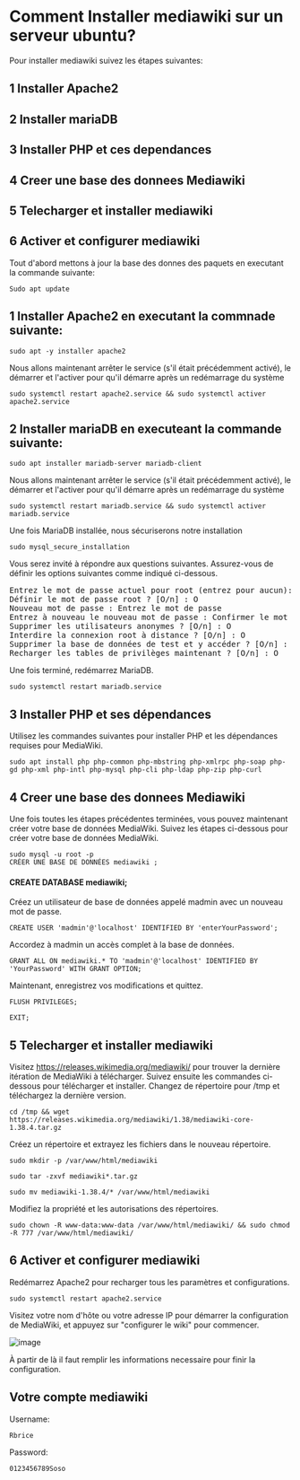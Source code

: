 # Comment Installer mediawiki sur un serveur ubuntu?

Pour installer mediawiki suivez les étapes suivantes:
## 1 Installer Apache2
## 2 Installer mariaDB
## 3 Installer PHP et ces dependances
## 4 Creer une base des donnees Mediawiki
## 5 Telecharger et installer mediawiki
## 6 Activer et configurer mediawiki

Tout d'abord mettons à jour la base des donnes des paquets en executant la commande suivante:
```
Sudo apt update
```
## 1 Installer Apache2 en executant la commnade suivante:
```
sudo apt -y installer apache2
```


Nous allons maintenant arrêter le service (s'il était précédemment activé), le démarrer et l'activer pour qu'il démarre après un redémarrage du système
```
sudo systemctl restart apache2.service && sudo systemctl activer apache2.service
```
## 2 Installer mariaDB en executeant la commande suivante:
```
sudo apt installer mariadb-server mariadb-client
```
Nous allons maintenant arrêter le service (s'il était précédemment activé), le démarrer et l'activer pour qu'il démarre après un redémarrage du système
```
sudo systemctl restart mariadb.service && sudo systemctl activer mariadb.service
```
Une fois MariaDB installée, nous sécuriserons notre installation

```
sudo mysql_secure_installation
```

Vous serez invité à répondre aux questions suivantes. Assurez-vous de définir les options suivantes comme indiqué ci-dessous.

<pre>
Entrez le mot de passe actuel pour root (entrez pour aucun): Appuyez sur Entrée
Définir le mot de passe root ? [O/n] : O
Nouveau mot de passe : Entrez le mot de passe
Entrez à nouveau le nouveau mot de passe : Confirmer le mot de passe
Supprimer les utilisateurs anonymes ? [O/n] : O
Interdire la connexion root à distance ? [O/n] : O
Supprimer la base de données de test et y accéder ? [O/n] : O
Recharger les tables de privilèges maintenant ? [O/n] : O
</pre>

Une fois terminé, redémarrez MariaDB.

```
sudo systemctl restart mariadb.service
```
## 3 Installer PHP et ses dépendances
Utilisez les commandes suivantes pour installer PHP et les dépendances requises pour MediaWiki.

```
sudo apt install php php-common php-mbstring php-xmlrpc php-soap php-gd php-xml php-intl php-mysql php-cli php-ldap php-zip php-curl
```
## 4 Creer une base des donnees Mediawiki
Une fois toutes les étapes précédentes terminées, vous pouvez maintenant créer votre base de données MediaWiki. Suivez les étapes ci-dessous pour créer votre base de données MediaWiki.
```
sudo mysql -u root -p
CRÉER UNE BASE DE DONNÉES mediawiki ;
```
#### CREATE DATABASE mediawiki;
Créez un utilisateur de base de données appelé madmin avec un nouveau mot de passe.
```
CREATE USER 'madmin'@'localhost' IDENTIFIED BY 'enterYourPassword';
```
Accordez à madmin un accès complet à la base de données.
```
GRANT ALL ON mediawiki.* TO 'madmin'@'localhost' IDENTIFIED BY 'YourPassword' WITH GRANT OPTION;
```
Maintenant, enregistrez vos modifications et quittez.
```
FLUSH PRIVILEGES;
```

```
EXIT;
```

## 5 Telecharger et installer mediawiki
Visitez https://releases.wikimedia.org/mediawiki/ pour trouver la dernière itération de MediaWiki à télécharger. Suivez ensuite les commandes ci-dessous pour télécharger et installer.
Changez de répertoire pour /tmp et téléchargez la dernière version.
```
cd /tmp && wget https://releases.wikimedia.org/mediawiki/1.38/mediawiki-core-1.38.4.tar.gz
```
Créez un répertoire et extrayez les fichiers dans le nouveau répertoire.

```
sudo mkdir -p /var/www/html/mediawiki
```
```
sudo tar -zxvf mediawiki*.tar.gz
```
```
sudo mv mediawiki-1.38.4/* /var/www/html/mediawiki
```
Modifiez la propriété et les autorisations des répertoires.

```
sudo chown -R www-data:www-data /var/www/html/mediawiki/ && sudo chmod -R 777 /var/www/html/mediawiki/
```
## 6 Activer et configurer mediawiki

Redémarrez Apache2 pour recharger tous les paramètres et configurations.

```
sudo systemctl restart apache2.service
```
Visitez votre nom d'hôte ou votre adresse IP pour démarrer la configuration de MediaWiki, et appuyez sur "configurer le wiki" pour commencer.

![image](https://user-images.githubusercontent.com/105472970/206017544-8a337553-e5e6-4c1a-a5bc-6905394a6d4d.png)




À partir de là il faut remplir les informations necessaire pour  finir la configuration.

## Votre compte mediawiki
Username: 
```
Rbrice
```
Password: 
```
0123456789Soso
```
